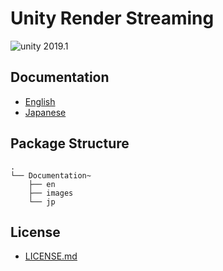 # Unity Render Streaming

<img src="https://img.shields.io/badge/unity-2019.1-green.svg?style=flat-square" alt="unity 2019.1">

## Documentation

- [English](./Documentation~/en/index.md)
- [Japanese]( ./Documentation~/jp/index.md)

## Package Structure

```
.
└── Documentation~
    ├── en
    ├── images
    └── jp
```

## License

- [LICENSE.md](Packages/com.unity.template.renderstreaming/LICENSE.md)

